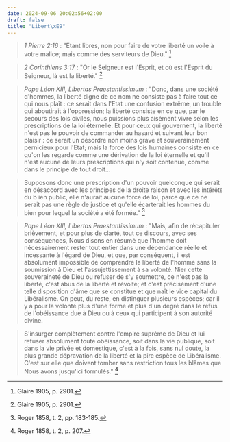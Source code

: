 ```yaml
---
date: 2024-09-06 20:02:56+02:00
draft: false
title: "Libert\xE9"
---
```





> *1 Pierre 2:16* : "Etant libres, non pour faire de votre liberté un voile à votre malice; mais comme des serviteurs de Dieu." [^1]

[^1]: Glaire 1905, p. 2901.

> *2 Corinthiens 3:17* : "Or le Seigneur est l'Esprit, et où est l'Esprit du Seigneur, là est la liberté." [^1]

[^1]: Glaire 1905.

> *Pape Léon XIII, Libertas Praestantissimum* : "Donc, dans une société d'hommes, la liberté digne de ce nom ne consiste pas à faire tout ce qui nous plaît : ce serait dans l'Etat une confusion extrême, un trouble qui aboutirait à l'oppression; la liberté consiste en ce que, par le secours des lois civiles, nous puissions plus aisément vivre selon les prescriptions de la loi éternelle. Et pour ceux qui gouvernent, la liberté n'est pas le pouvoir de commander au hasard et suivant leur bon plaisir : ce serait un désordre non moins grave et souverainement pernicieux pour l'Etat; mais la force des lois humaines consiste en ce qu'on les regarde comme une dérivation de la loi éternelle et qu'il n'est aucune de leurs prescriptions qui n'y soit contenue, comme dans le principe de tout droit...

> Supposons donc une prescription d'un pouvoir quelconque qui serait en désaccord avec les principes de la droite raison et avec les intérêts du b ien public, elle n'aurait aucune force de loi, parce que ce ne serait pas une règle de justice et qu'elle écarterait les hommes du bien pour lequel la société a été formée." [^2]

[^2]: Roger 1858, t. 2, pp. 183-185.

> *Pape Léon XIII, Libertas Praestantissimum* : "Mais, afin de récapituler brièvement, et pour plus de clarté, tout ce discours, avec ses conséquences, Nous disons en résumé que l'homme doit nécessairement rester tout entier dans une dépendance réelle et incessante à l'égard de Dieu, et que, par conséquent, il est absolument impossible de comprendre la liberté de l'homme sans la soumission à Dieu et l'assujettissement à sa volonté. Nier cette souveraineté de Dieu ou refuser de s'y soumettre, ce n'est pas la liberté, c'est abus de la liberté et révolte; et c'est précisément d'une telle disposition d'âme que se constitue et que naît le vice capital du Libéralisme. On peut, du reste, en distinguer plusieurs espèces; car il y a pour la volonté plus d'une forme et plus d'un degré dans le refus de l'obéissance due à Dieu ou à ceux qui participent à son autorité divine.

> S'insurger complètement contre l'empire suprême de Dieu et lui refuser absolument toute obéissance, soit dans la vie publique, soit dans la vie privée et domestique, c'est à la fois, sans nul doute, la plus grande dépravation de la liberté et la pire espèce de Libéralisme. C'est sur elle que doivent tomber sans restriction tous les blâmes que Nous avons jusqu'ici formulés." [^3]

[^3]: Roger 1858, t. 2, p. 207.
